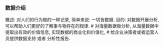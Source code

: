 ### 数据介绍
概述:
	对人们的行为做的一种记录, 简单来说: 一切皆数据.
目的:
	对数据开展分析, 可以帮助人们更好的了解事与物存在的规律.
	# 对海量数据做分析, 从海量数据中提取出有效的价值信息, 实现数据的商业化和价值化, 
	# 给企业决策者或者运营人员提供数据支持 或者 分析性报告.